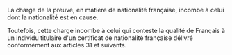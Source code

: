   
La charge de la preuve, en matière de nationalité française, incombe à celui dont la nationalité est en cause.   

  
Toutefois, cette charge incombe à celui qui conteste la qualité de Français à un individu titulaire d'un certificat de nationalité française délivré conformément aux articles 31 et suivants.  
